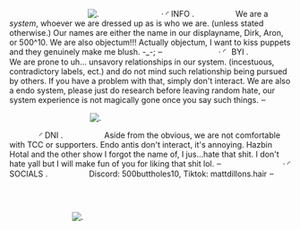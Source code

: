           ![.](https://file.garden/ZhFz5XtGggibKC4O/Untitled316_20241207231611.png)
 
 
 
 
 
 
 ‧ ◜ INFO .
     We are a *system*, whoever we are dressed up as is who we are. (unless stated otherwise.) Our names are either the name in our displayname, Dirk, Aron, or 500^10. We are also objectum!!! Actually objectum, I want to kiss puppets and they genuinely make me blush. -_-; ⏖  
  
    
   ‧ ◜ BYI .
     We are prone to uh... unsavory relationships in our system. (incestuous, contradictory labels, ect.) and do not mind such relationship being pursued by others. If you have a problem with that, simply don't interact. We are also a endo system, please just do research before leaving random hate, our system experience is not magically gone once you say such things.  ⏖


   
         ![.](https://file.garden/ZhFz5XtGggibKC4O/Untitled316_20241208004022.png)

 
  
  ◜ DNI .
     Aside from the obvious, we are not comfortable with TCC or supporters. Endo antis don't interact, it's annoying. Hazbin Hotal and the other show I forgot the name of, I jus...hate that shit. I don't hate yall but I will make fun of you for liking that shit lol.   ⏖ 
  
    
    ‧ ◜ SOCIALS .
     Discord: 500buttholes10, Tiktok: mattdillons.hair  ⏖
  
 
  
  
  
 

      
        ![.](https://file.garden/ZhFz5XtGggibKC4O/Untitled314_20241207144346.png)

        
